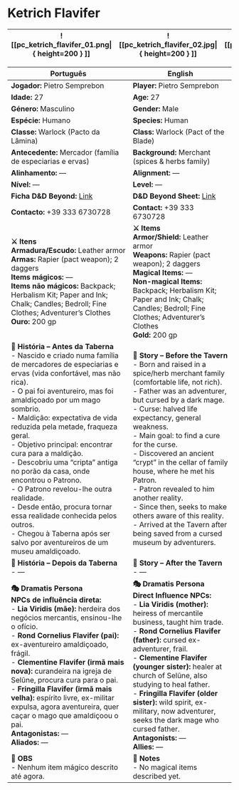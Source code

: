 # Ketrich Flavifer

| ![[pc_ketrich_flavifer_01.png\|{ height=200 } ]] | ![[pc_ketrich_flavifer_02.jpg\|{ height=200 } ]] | ![[pc_ketrich_flavifer_03.jpg\|{ height=200 } ]] |
| ------------------------------------------------ | ------------------------------------------------ | ------------------------------------------------ |

| Português | English |
| --------- | ------- |
| **Jogador:** Pietro Semprebon | **Player:** Pietro Semprebon |
| **Idade:** 27 | **Age:** 27 |
| **Género:** Masculino | **Gender:** Male |
| **Espécie:** Humano | **Species:** Human |
| **Classe:** Warlock (Pacto da Lâmina) | **Class:** Warlock (Pact of the Blade) |
| **Antecedente:** Mercador (família de especiarias e ervas) | **Background:** Merchant (spices & herbs family) |
| **Alinhamento:** — | **Alignment:** — |
| **Nível:** — | **Level:** — |
| **Ficha D&D Beyond:** [Link](https://www.dndbeyond.com/characters/149408058) | **D&D Beyond Sheet:** [Link](https://www.dndbeyond.com/characters/149408058) |
| **Contacto:** +39 333 6730728 | **Contact:** +39 333 6730728 |
| **⚔️ Itens**<br>**Armadura/Escudo:** Leather armor<br>**Armas:** Rapier (pact weapon); 2 daggers<br>**Items mágicos:** —<br>**Items não mágicos:** Backpack; Herbalism Kit; Paper and Ink; Chalk; Candles; Bedroll; Fine Clothes; Adventurer’s Clothes<br>**Ouro:** 200 gp | **⚔️ Items**<br>**Armor/Shield:** Leather armor<br>**Weapons:** Rapier (pact weapon); 2 daggers<br>**Magical Items:** —<br>**Non-magical Items:** Backpack; Herbalism Kit; Paper and Ink; Chalk; Candles; Bedroll; Fine Clothes; Adventurer’s Clothes<br>**Gold:** 200 gp |
| **📖 História – Antes da Taberna**<br>- Nascido e criado numa família de mercadores de especiarias e ervas (vida confortável, mas não rica).<br>- O pai foi aventureiro, mas foi amaldiçoado por um mago sombrio.<br>- Maldição: expectativa de vida reduzida pela metade, fraqueza geral.<br>- Objetivo principal: encontrar cura para a maldição.<br>- Descobriu uma “cripta” antiga no porão da casa, onde encontrou o Patrono.<br>- O Patrono revelou-lhe outra realidade.<br>- Desde então, procura tornar essa realidade conhecida pelos outros.<br>- Chegou à Taberna após ser salvo por aventureiros de um museu amaldiçoado. | **📖 Story – Before the Tavern**<br>- Born and raised in a spice/herb merchant family (comfortable life, not rich).<br>- Father was an adventurer, but cursed by a dark mage.<br>- Curse: halved life expectancy, general weakness.<br>- Main goal: to find a cure for the curse.<br>- Discovered an ancient “crypt” in the cellar of family house, where he met his Patron.<br>- Patron revealed to him another reality.<br>- Since then, seeks to make others aware of this reality.<br>- Arrived at the Tavern after being saved from a cursed museum by adventurers. |
| **📖 História – Depois da Taberna**<br>- — | **📖 Story – After the Tavern**<br>- — |
| **🎭 Dramatis Persona**<br>**NPCs de influência direta:**<br>- **Lia Viridis (mãe):** herdeira dos negócios mercantis, ensinou-lhe o ofício.<br>- **Rond Cornelius Flavifer (pai):** ex-aventureiro amaldiçoado, frágil.<br>- **Clementine Flavifer (irmã mais nova):** curandeira na igreja de Selûne, procura cura para o pai.<br>- **Fringilla Flavifer (irmã mais velha):** espírito livre, ex-militar expulsa, agora aventureira, quer caçar o mago que amaldiçoou o pai.<br>**Antagonistas:** —<br>**Aliados:** — | **🎭 Dramatis Persona**<br>**Direct Influence NPCs:**<br>- **Lia Viridis (mother):** heiress of mercantile business, taught him trade.<br>- **Rond Cornelius Flavifer (father):** cursed ex-adventurer, frail.<br>- **Clementine Flavifer (younger sister):** healer at church of Selûne, also studying to heal father.<br>- **Fringilla Flavifer (older sister):** wild spirit, ex-military, now adventurer, seeks the dark mage who cursed father.<br>**Antagonists:** —<br>**Allies:** — |
| **🔮 OBS**<br>- Nenhum item mágico descrito até agora. | **🔮 Notes**<br>- No magical items described yet. |
